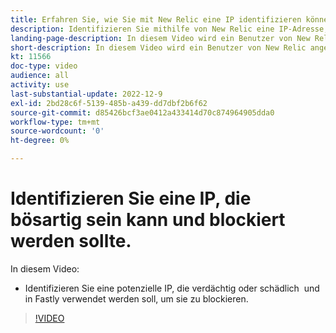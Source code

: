 ```yaml
---
title: Erfahren Sie, wie Sie mit New Relic eine IP identifizieren können, die blockiert werden muss.
description: Identifizieren Sie mithilfe von New Relic eine IP-Adresse, die schädlich sein kann.  Sobald die IP ermittelt wurde, wird sie in Fastly verwendet, um den Zugriff auf die Anwendung zu verhindern.
landing-page-description: In diesem Video wird ein Benutzer von New Relic angewiesen, potenzielle IP-Adressen zu finden, die vom Zugriff auf die Site blockiert werden müssen.
short-description: In diesem Video wird ein Benutzer von New Relic angewiesen, potenzielle IP-Adressen zu finden, die vom Zugriff auf die Site blockiert werden müssen.
kt: 11566
doc-type: video
audience: all
activity: use
last-substantial-update: 2022-12-9
exl-id: 2bd28c6f-5139-485b-a439-dd7dbf2b6f62
source-git-commit: d85426bcf3ae0412a433414d70c874964905dda0
workflow-type: tm+mt
source-wordcount: '0'
ht-degree: 0%

---
```


# Identifizieren Sie eine IP, die bösartig sein kann und blockiert werden sollte.

In diesem Video:

- Identifizieren Sie eine potenzielle IP, die verdächtig oder schädlich &#x200B; und in Fastly verwendet werden soll, um sie zu blockieren.

>[!VIDEO](https://video.tv.adobe.com/v/3412088?quality=12&learn=on)
